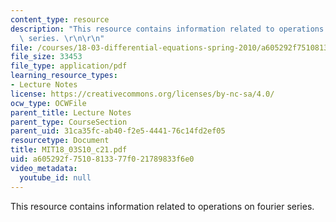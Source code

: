 ```yaml
---
content_type: resource
description: "This resource contains information related to operations on fourier\
  \ series. \r\n\r\n"
file: /courses/18-03-differential-equations-spring-2010/a605292f7510813377f021789833f6e0_MIT18_03S10_c21.pdf
file_size: 33453
file_type: application/pdf
learning_resource_types:
- Lecture Notes
license: https://creativecommons.org/licenses/by-nc-sa/4.0/
ocw_type: OCWFile
parent_title: Lecture Notes
parent_type: CourseSection
parent_uid: 31ca35fc-ab40-f2e5-4441-76c14fd2ef05
resourcetype: Document
title: MIT18_03S10_c21.pdf
uid: a605292f-7510-8133-77f0-21789833f6e0
video_metadata:
  youtube_id: null
---
```

This resource contains information related to operations on fourier series. 

